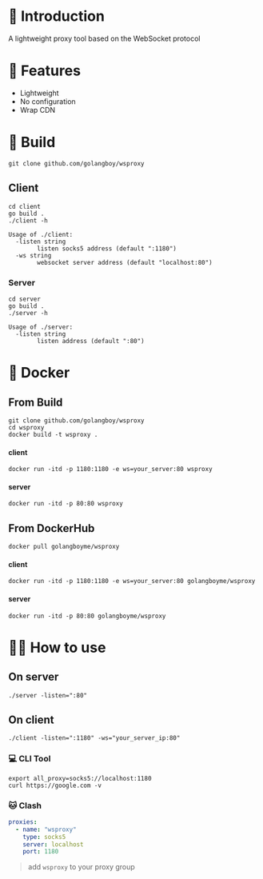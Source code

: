 # 📖 Introduction
A lightweight proxy tool based on the WebSocket protocol
# 🚀 Features
- Lightweight
- No configuration
- Wrap CDN
# 🔨️ Build
```shell
git clone github.com/golangboy/wsproxy
```
## Client
```shell
cd client
go build .
./client -h
```

```shell
Usage of ./client:
  -listen string
        listen socks5 address (default ":1180")
  -ws string
        websocket server address (default "localhost:80")

```

### Server
```shell
cd server
go build .
./server -h
```

```shell
Usage of ./server:
  -listen string
        listen address (default ":80")

```
# 🐳 Docker

## From Build
```shell
git clone github.com/golangboy/wsproxy
cd wsproxy
docker build -t wsproxy .
```
#### client
```shell
docker run -itd -p 1180:1180 -e ws=your_server:80 wsproxy
```
#### server
```shell
docker run -itd -p 80:80 wsproxy
```

## From DockerHub
```shell
docker pull golangboyme/wsproxy
```
#### client
```shell
docker run -itd -p 1180:1180 -e ws=your_server:80 golangboyme/wsproxy
```
#### server
```shell
docker run -itd -p 80:80 golangboyme/wsproxy
```
# 🧑‍💻 How to use
## On server
```shell
./server -listen=":80"
```

## On client
```shell
./client -listen=":1180" -ws="your_server_ip:80"
```
### 💻 CLI Tool
```shell
export all_proxy=socks5://localhost:1180
curl https://google.com -v
```
### 🐱 Clash
```yaml
proxies:
  - name: "wsproxy"
    type: socks5
    server: localhost
    port: 1180
```
> add `wsproxy` to your proxy group